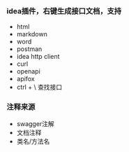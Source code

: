 ### idea插件，右键生成接口文档，支持
- html
- markdown
- word
- postman
- idea http client
- curl
- openapi
- apifox
- ctrl + \ 查找接口

### 注释来源
- swagger注解
- 文档注释
- 类名/方法名